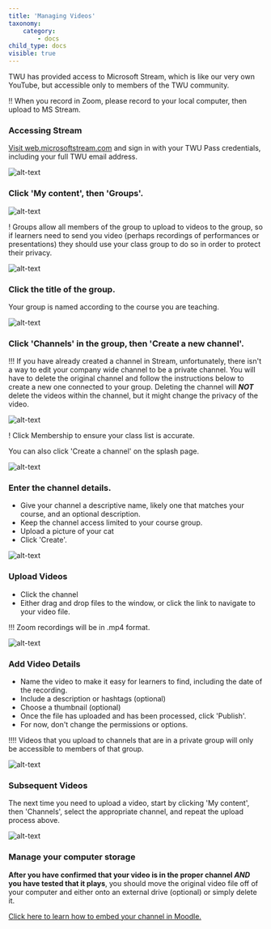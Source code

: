 ```yaml
---
title: 'Managing Videos'
taxonomy:
    category:
        - docs
child_type: docs
visible: true
---
```


TWU has provided access to Microsoft Stream, which is like our very own YouTube, but accessible only to members of the TWU community.

!! When you record in Zoom, please record to your local computer, then upload to MS Stream.

### Accessing Stream

[Visit web.microsoftstream.com](https://web.microsoftstream.com) and sign in with your TWU Pass credentials, including your full TWU email address.

![alt-text](stream-1.png "Microsoft Stream Sign in for TWU")

### Click 'My content', then 'Groups'.

![alt-text](priv-1.png "My content menu")

! Groups allow all members of the group to upload to videos to the group, so if learners need to send you video (perhaps recordings of performances or presentations) they should use your class group to do so in order to protect their privacy.

![alt-text](priv-5.png "group member submissions")

### Click the title of the group.

Your group is named according to the course you are teaching.

![alt-text](priv-2.png "Click group name")

### Click 'Channels' in the group, then 'Create a new channel'.

!!! If you have already created a channel in Stream, unfortunately, there isn't a way to edit your company wide channel to be a private channel. You will have to delete the original channel and follow the instructions below to create a new one connected to your group. Deleting the channel will ***NOT*** delete the videos within the channel, but it might change the privacy of the video.

![alt-text](delete-1.png "delete a channel")

! Click Membership to ensure your class list is accurate.

You can also click 'Create a channel' on the splash page.

![alt-text](priv-3.png "Create a channel")

### Enter the channel details.

- Give your channel a descriptive name, likely one that matches your course, and an optional description.
- Keep the channel access limited to your course group.
- Upload a picture of your cat
- Click 'Create'.

![alt-text](priv-4.png "Channel details")

### Upload Videos

- Click the channel
- Either drag and drop files to the window, or click the link to navigate to your video file.

!!! Zoom recordings will be in .mp4 format.

![alt-text](stream-4.png "Upload video file")

### Add Video Details
- Name the video to make it easy for learners to find, including the date of the recording.
- Include a description or hashtags (optional)
- Choose a thumbnail (optional)
- Once the file has uploaded and has been processed, click 'Publish'.
- For now, don't change the permissions or options.

!!!! Videos that you upload to channels that are in a private group will only be accessible to members of that group.

![alt-text](stream-5.png "Video Details")

### Subsequent Videos

The next time you need to upload a video, start by clicking 'My content', then 'Channels', select the appropriate channel, and repeat the upload process above.

![alt-text](stream-6.png "My content")

### Manage your computer storage

**After you have confirmed that your video is in the proper channel *AND* you have tested that it plays**, you should move the original video file off of your computer and either onto an external drive (optional) or simply delete it.

[Click here to learn how to embed your channel in Moodle.](http://create.twu.ca/help/online-learning-on-ramp/running-a-session/conferencing/embed-in-moodle)
